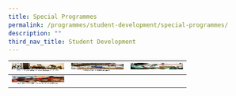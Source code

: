 ```yaml
---
title: Special Programmes
permalink: /programmes/student-development/special-programmes/
description: ""
third_nav_title: Student Development
---
```

<table>
<thead>
  <tr>
    <th><a href="/programmes/student-development/special-programmes/bi-cultural-programme/" target="_blank" rel="noopener noreferrer"><img src="/images/bi-culturual-programme-square1.jpg" alt="BICULTURAL EDUCATION PROGRAMME" width="106" height="17"></a></th>
    <th><a href="/programmes/student-development/special-programmes/malay-special-programme/" target="_blank" rel="noopener noreferrer"><img src="/images/msp-square1.jpg" alt="MALAY (SPECIAL PROGRAMME)" width="106" height="17"></a></th>
    <th><a href="/programmes/student-development/special-programmes/music-special-programme-enhanced-music-programme/" target="_blank" rel="noopener noreferrer"><img src="/images/mep-square1.jpg" alt="MUSIC SPECIAL PROGRAMME & ENHANCED MUSIC PROGRAMME" width="106" height="17"></a></th>
</tr>
</thead>
		 <td><a href="/programmes/student-development/special-programmes/bi-cultural-programme/" target="_blank" rel="noopener noreferrer"><img src="/images/clep-square1.jpg" alt="BICULTURAL EDUCATION PROGRAMME" width="106" height="17"></a></td>
<td></td>
<td></td>

</table>